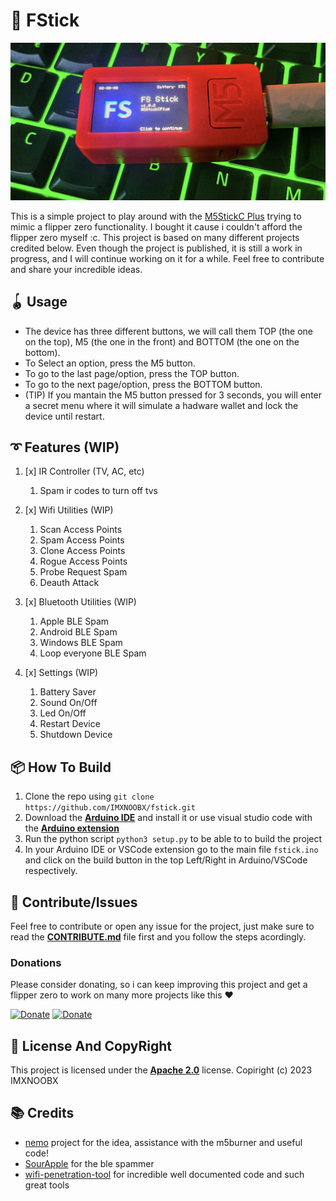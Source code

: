 # 💫 FStick

![img](.github/showcase.jpeg)

This is a simple project to play around with the [M5StickC Plus](https://m5stack.com/products/m5stickc-plus-esp32-pico-mini-iot-development-kit) trying to mimic a flipper zero functionality. I bought it cause i couldn't afford the flipper zero myself :c. This project is based on many different projects credited below. Even though the project is published, it is still a work in progress, and I will continue working on it for a while. Feel free to contribute and share your incredible ideas.

## 🪀 Usage
* The device has three different buttons, we will call them TOP (the one on the top), M5 (the one in the front) and BOTTOM (the one on the bottom).
* To Select an option, press the M5 button.
* To go to the last page/option, press the TOP button.
* To go to the next page/option, press the BOTTOM button.
* (TIP) If you mantain the M5 button pressed for 3 seconds, you will enter a secret menu where it will simulate a hadware wallet and lock the device until restart.


## ➰ Features (WIP)
1. [x] IR Controller (TV, AC, etc)
	1. Spam ir codes to turn off tvs

2. [x] Wifi Utilities (WIP)
	1. Scan Access Points
	2. Spam Access Points
	3. Clone Access Points
	4. Rogue Access Points
	5. Probe Request Spam
	6. Deauth Attack

3. [x] Bluetooth Utilities (WIP)
	1. Apple BLE Spam
	2. Android BLE Spam
	3. Windows BLE Spam
	4. Loop everyone BLE Spam

4. [x] Settings (WIP)
	1. Battery Saver
	2. Sound On/Off
	3. Led On/Off
	4. Restart Device
	5. Shutdown Device

## 📦 How To Build
1. Clone the repo using `git clone https://github.com/IMXNOOBX/fstick.git`
2. Download the [**Arduino IDE**](https://www.arduino.cc/en/software) and install it or use visual studio code with the [**Arduino extension**](https://marketplace.visualstudio.com/items?itemName=vsciot-vscode.vscode-arduino)
3. Run the python script `python3 setup.py` to be able to to build the project
4. In your Arduino IDE or VSCode extension go to the main file `fstick.ino` and click on the build button in the top Left/Right in Arduino/VSCode respectively.

## 🧶 Contribute/Issues
Feel free to contribute or open any issue for the project, just make sure to read the [**CONTRIBUTE.md**](./CONTRIBUTE.md) file first and you follow the steps acordingly.

### Donations

Please consider donating, so i can keep improving this project and get a flipper zero to work on many more projects like this ❤

[![Donate](https://img.shields.io/badge/PayPal-00457C?style=for-the-badge&logo=paypal&logoColor=white)](https://paypal.me/itsxnoobx) [![Donate](https://img.shields.io/badge/Buy_Me_A_Coffee-FFDD00?style=for-the-badge&logo=buy-me-a-coffee&logoColor=black)](https://ko-fi.com/imxnoobx)

## 🧾 License And CopyRight
This project is licensed under the [**Apache 2.0**](./LICENSE) license. Copiright (c) 2023 IMXNOOBX

## 📚 Credits
* [nemo](https://github.com/n0xa/m5stick-nemo) project for the idea, assistance with the m5burner and useful code!
* [SourApple](https://github.com/RapierXbox/ESP32-Sour-Apple) for the ble spammer
* [wifi-penetration-tool](https://github.com/risinek/esp32-wifi-penetration-tool) for incredible well documented code and such great tools